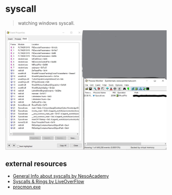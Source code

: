 # syscall
> watching windows syscall.

![syscall_example](https://github.com/IlayG01/os_concepts_windows/blob/master/Syscall/Images/procmonstack.jpg)

## external resources
* [General Info about syscalls by NesoAcademy](https://www.youtube.com/watch?v=lhToWeuWWfw)
* [Syscalls & Rings by LiveOverFlow](https://www.youtube.com/watch?v=fLS99zJDHOc)
* [procmon.exe](https://docs.microsoft.com/en-us/sysinternals/downloads/procmon)


